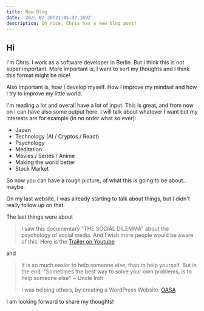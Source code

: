 ```yaml
---
title: New Blog
date: '2021-02-28T21:45:32.169Z'
description: Oh nice, Chris has a new blog post!
---
```


## Hi

I'm Chris. I work as a software developer in Berlin. But I think this is not super important. More important is, I want to sort my thoughts and I think this format might be nice!

Also important is, how I develop myself. How I improve my mindset and how I try to improve my little world.

I'm reading a lot and overall have a lot of input. This is great, and from now on I can have also some output here. I will talk about whatever I want but my interests are for example (in no order what so ever):

- Japan
- Technology (AI / Cryptos / React)
- Psychology
- Meditation
- Movies / Series / Anime
- Making the world better
- Stock Market

So now you can have a rough picture, of what this is going to be about.. maybe.

On my last website, I was already starting to talk about things, but I didn't really follow up on that.

The last things were about

> I saw this documentary "THE SOCIAL DILEMMA" about the psychology of social media. And I wish more people would be aware of this. Here is the [Trailer on Youtube](https://youtu.be/rvg0eY_Ls4Y 'Click me, this is a link.')

and

> It is so much easier to help someone else, than to help yourself. But in the end: "Sometimes the best way to solve your own problems, is to help someone else" ~ Uncle Iroh
>
> I was helping others, by creating a WordPress Website: [OASA](https://oasa.berlin/ 'Click me, this is a link.')

I am looking forward to share my thoughts!
